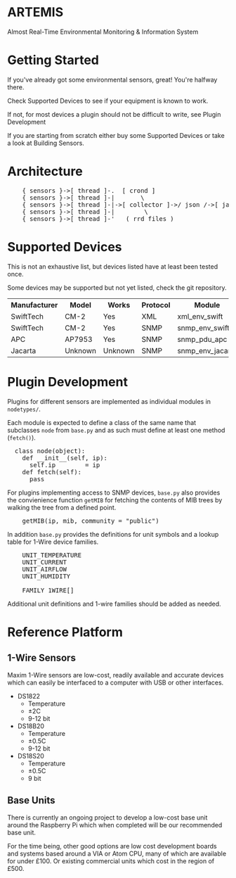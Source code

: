 ARTEMIS
=======
Almost Real-Time Environmental Monitoring &amp; Information System


Getting Started
===============

If you've already got some environmental sensors, great! You're halfway there.

Check Supported Devices to see if your equipment is known to work.

If not, for most devices a plugin should not be difficult to write, see Plugin Development

If you are starting from scratch either buy some Supported Devices or take a look at Building Sensors.

Architecture
============

<pre>
    { sensors }->[ thread ]-.  [ crond ]
    { sensors }->[ thread ]-|       \
    { sensors }->[ thread ]-|->[ collector ]->/ json /->[ javascript ]->( display )
    { sensors }->[ thread ]-|        \
    { sensors }->[ thread ]-'   ( rrd files )
</pre>


Supported Devices
=================


This is not an exhaustive list, but devices listed have at least been tested once.

Some devices may be supported but not yet listed, check the git repository.

<table>
    <tr><th>Manufacturer</th><th>Model</th><th>Works</th><th>Protocol</th><th>Module</th></tr>
    <tr><td>SwiftTech</td><td>CM-2</td><td>Yes</td><td>XML</td><td>xml_env_swift</td></tr>
    <tr><td>SwiftTech</td><td>CM-2</td><td>Yes</td><td>SNMP</td><td>snmp_env_swift</td></tr>
    <tr><td>APC</td><td>AP7953</td><td>Yes</td><td>SNMP</td><td>snmp_pdu_apc</td></tr>
    <tr><td>Jacarta</td><td>Unknown</td><td>Unknown</td><td>SNMP</td><td>snmp_env_jacarta</td></tr>
</table>

Plugin Development
==================

Plugins for different sensors are implemented as individual modules in <code>nodetypes/</code>.

Each module is expected to define a class of the same name that subclasses <code>node</code> from <code>base.py</code> and as such must define at least one method (<code>fetch()</code>).
<pre>
  class node(object):
    def __init__(self, ip):
      self.ip        = ip
    def fetch(self):
      pass
</pre>

For plugins implementing access to SNMP devices, <code>base.py</code> also provides the convienience function <code>getMIB</code> for fetching the contents of MIB trees by walking the tree from a defined point.

<pre>
	getMIB(ip, mib, community = "public")
</pre>

In addition <code>base.py</code> provides the definitions for unit symbols and a lookup table for 1-Wire device families.

<pre>
	UNIT_TEMPERATURE
	UNIT_CURRENT
	UNIT_AIRFLOW
	UNIT_HUMIDITY

	FAMILY_1WIRE[]
</pre>

Additional unit definitions and 1-wire families should be added as needed.


Reference Platform
==================

1-Wire Sensors
--------------
Maxim 1-Wire sensors are low-cost, readily available and accurate devices which can easily be interfaced to a computer with USB or other interfaces.

* DS1822
	* Temperature
	* &plusmn;2C
	* 9-12 bit
* DS18B20
	* Temperature
	* &plusmn;0.5C
	* 9-12 bit
* DS18S20
	* Temperature
	* &plusmn;0.5C
	* 9 bit

Base Units
----------
There is currently an ongoing project to develop a low-cost base unit around the Raspberry Pi which when completed will be our recommended base unit.

For the time being, other good options are low cost development boards and systems based around a VIA or Atom CPU, many of which are available for under &pound;100.
Or existing commercial units which cost in the region of &pound;500.


